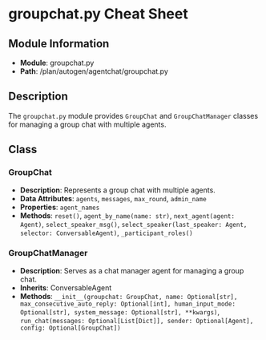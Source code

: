 # groupchat.py Cheat Sheet

## Module Information

- **Module**: groupchat.py
- **Path**: /plan/autogen/agentchat/groupchat.py

## Description

The `groupchat.py` module provides `GroupChat` and `GroupChatManager` classes for managing a group chat with multiple agents.

## Class

### GroupChat

- **Description**: Represents a group chat with multiple agents.
- **Data Attributes**: `agents`, `messages`, `max_round`, `admin_name`
- **Properties**: `agent_names`
- **Methods**: `reset()`, `agent_by_name(name: str)`, `next_agent(agent: Agent)`, `select_speaker_msg()`, `select_speaker(last_speaker: Agent, selector: ConversableAgent)`, `_participant_roles()`

### GroupChatManager

- **Description**: Serves as a chat manager agent for managing a group chat.
- **Inherits**: ConversableAgent
- **Methods**: `__init__(groupchat: GroupChat, name: Optional[str], max_consecutive_auto_reply: Optional[int], human_input_mode: Optional[str], system_message: Optional[str], **kwargs)`, `run_chat(messages: Optional[List[Dict]], sender: Optional[Agent], config: Optional[GroupChat])`
